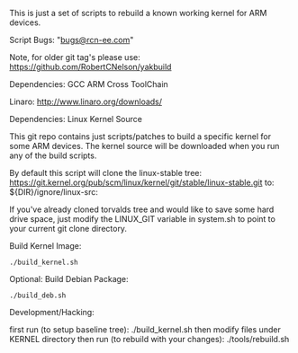 This is just a set of scripts to rebuild a known working kernel for ARM devices.

Script Bugs: "bugs@rcn-ee.com"

Note, for older git tag's please use: https://github.com/RobertCNelson/yakbuild

Dependencies: GCC ARM Cross ToolChain

Linaro:
http://www.linaro.org/downloads/

Dependencies: Linux Kernel Source

This git repo contains just scripts/patches to build a specific kernel for some
ARM devices. The kernel source will be downloaded when you run any of the build
scripts.

By default this script will clone the linux-stable tree:
https://git.kernel.org/pub/scm/linux/kernel/git/stable/linux-stable.git
to: ${DIR}/ignore/linux-src:

If you've already cloned torvalds tree and would like to save some hard drive
space, just modify the LINUX_GIT variable in system.sh to point to your current
git clone directory.

Build Kernel Image:

```
./build_kernel.sh
```

Optional: Build Debian Package:

```
./build_deb.sh
```

Development/Hacking:

first run (to setup baseline tree): ./build_kernel.sh
then modify files under KERNEL directory
then run (to rebuild with your changes): ./tools/rebuild.sh

